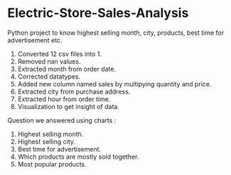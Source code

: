 # Electric-Store-Sales-Analysis
Python project to know highest selling month, city, products, best time for advertisement etc.

1. Converted 12 csv files into 1.
2. Removed nan values.
3. Extracted month from order date.
4. Corrected datatypes.
5. Added new column named sales by multipying quantity and price.
6. Extracted city from purchase address.
7. Extracted hour from order time.
8. Visualization to get insight of data.

Question we answered using charts :

1. Highest selling month.
2. Highest selling city.
3. Best time for advertisement.
4. Which products are mostly sold together.
5. Most popular products.
